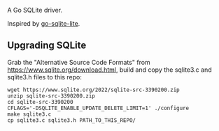 A Go SQLite driver.

Inspired by [go-sqlite-lite](https://github.com/bvinc/go-sqlite-lite).

## Upgrading SQLite

Grab the "Alternative Source Code Formats" from https://www.sqlite.org/download.html, build and copy the sqlite3.c and sqlite3.h files to this repo:

```
wget https://www.sqlite.org/2022/sqlite-src-3390200.zip
unzip sqlite-src-3390200.zip 
cd sqlite-src-3390200
CFLAGS='-DSQLITE_ENABLE_UPDATE_DELETE_LIMIT=1' ./configure
make sqlite3.c
cp sqlite3.c sqlite3.h PATH_TO_THIS_REPO/
```
